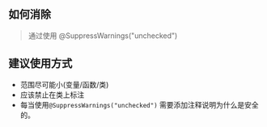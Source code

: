 ## 如何消除
> 通过使用 @SuppressWarnings("unchecked")

## 建议使用方式
- 范围尽可能小(变量/函数/类)
- 应该禁止在类上标注
- 每当使用`@SuppressWarnings("unchecked")` 需要添加注释说明为什么是安全的。